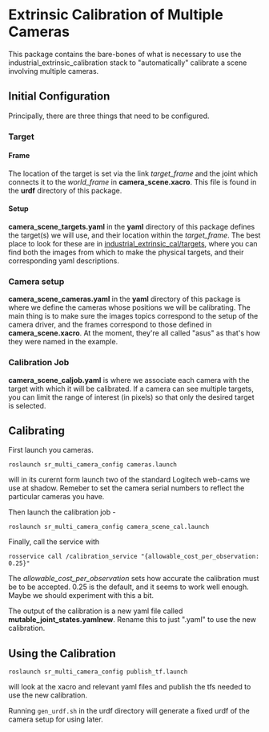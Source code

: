 # Extrinsic Calibration of Multiple Cameras
This package contains the bare-bones of what is necessary to use the industrial_extrinsic_calibration stack to "automatically" calibrate a scene involving multiple cameras.
## Initial Configuration
Principally, there are three things that need to be configured.

### Target
#### Frame
The location of the target is set via the link *target_frame* and the joint which connects it to the *world_frame* in **camera_scene.xacro**. This file is found in the **urdf** directory of this package.
#### Setup
**camera_scene_targets.yaml** in the **yaml** directory of this package defines the target(s) we will use, and their location within the *target_frame*. The best place to look for these are in [industrial_extrinsic_cal/targets](https://github.com/ros-industrial/industrial_calibration/tree/indigo-devel/industrial_extrinsic_cal/targets), where you can find both the images from which to make the physical targets, and their corresponding yaml descriptions.

### Camera setup
**camera_scene_cameras.yaml** in the **yaml** directory of this package is where we define the cameras whose positions we will be calibrating. The main thing is to make sure the images topics correspond to the setup of the camera driver, and the frames correspond to those defined in **camera_scene.xacro**. At the moment, they're all called "asus" as that's how they were named in the example.

### Calibration Job
**camera_scene_caljob.yaml** is where we associate each camera with the target with which it will be calibrated. If a camera can see multiple targets, you can limit the range of interest (in pixels) so that only the desired target is selected.

## Calibrating
First launch you cameras.

```roslaunch sr_multi_camera_config cameras.launch```

will in its curernt form launch two of the standard Logitech web-cams we use at shadow. Remeber to set the camera serial numbers to reflect the particular cameras you have.


Then launch the calibration job -

```roslaunch sr_multi_camera_config camera_scene_cal.launch```

Finally, call the service with

```rosservice call /calibration_service "{allowable_cost_per_observation: 0.25}"```

The *allowable_cost_per_observation* sets how accurate the calibration must be to be accepted. 0.25 is the default, and it seems to work well enough. Maybe we should experiment with this a bit.


The output of the calibration is a new yaml file called **mutable_joint_states.yamlnew**. Rename this to just ".yaml" to use the new calibration.

## Using the Calibration
```roslaunch sr_multi_camera_config publish_tf.launch```

will look at the xacro and relevant yaml files and publish the tfs needed to use the new calibration.

Running ```gen_urdf.sh``` in the urdf directory will generate a fixed urdf of the camera setup for using later.
